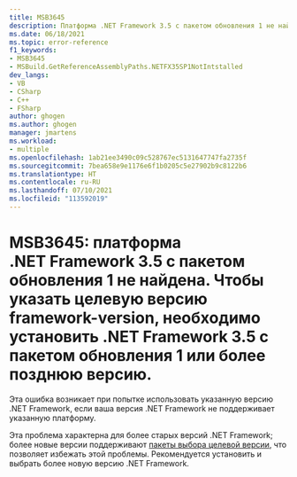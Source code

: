 ```yaml
---
title: MSB3645
description: Платформа .NET Framework 3.5 с пакетом обновления 1 не найдена. Чтобы указать целевую версию framework-version, необходимо установить .NET Framework 3.5 с пакетом обновления 1 или более позднюю версию.
ms.date: 06/18/2021
ms.topic: error-reference
f1_keywords:
- MSB3645
- MSBuild.GetReferenceAssemblyPaths.NETFX35SP1NotIntstalled
dev_langs:
- VB
- CSharp
- C++
- FSharp
author: ghogen
ms.author: ghogen
manager: jmartens
ms.workload:
- multiple
ms.openlocfilehash: 1ab21ee3490c09c528767ec5131647747fa2735f
ms.sourcegitcommit: 7bea658e9e1176e6f1b0205c5e27902b9c8122b6
ms.translationtype: HT
ms.contentlocale: ru-RU
ms.lasthandoff: 07/10/2021
ms.locfileid: "113592019"
---
```

# <a name="msb3645-net-framework-v35-service-pack-1-was-not-found-in-order-to-target-framework-version-net-framework-v35-service-pack-1-or-later-must-be-installed"></a>MSB3645: платформа .NET Framework 3.5 с пакетом обновления 1 не найдена. Чтобы указать целевую версию framework-version, необходимо установить .NET Framework 3.5 с пакетом обновления 1 или более позднюю версию.

Эта ошибка возникает при попытке использовать указанную версию .NET Framework, если ваша версия .NET Framework не поддерживает указанную платформу.

Эта проблема характерна для более старых версий .NET Framework; более новые версии поддерживают [пакеты выбора целевой версии](/dotnet/framework/install/guide-for-developers), что позволяет избежать этой проблемы. Рекомендуется установить и выбрать более новую версию .NET Framework.
